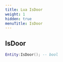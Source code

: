 ```yaml
---
title: Lua IsDoor
weight: 1
hidden: true
menuTitle: IsDoor
---
```

## IsDoor
```lua
Entity:IsDoor(); -- bool
```